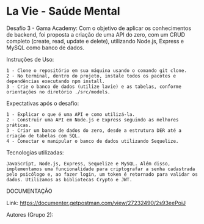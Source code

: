 <h1>La Vie - Saúde Mental</h1>

<p>Desafio 3 - Gama Academy: Com o objetivo de aplicar os conhecimentos de backend, foi proposta a criação de uma API do zero, com um CRUD completo (create, read, update e delete), utilizando Node.js, Express e MySQL como banco de dados.</p>


Instruções de Uso:


    1 - Clone o repositório em sua máquina usando o comando git clone.
    2 - No terminal, dentro do projeto, instale todos os pacotes e dependências executando npm install.
    3 - Crie o banco de dados (utilize lavie) e as tabelas, conforme orientações no diretório ./src/models.
    
   Expectativas após o desafio:


    1 - Explicar o que é uma API e como utilizá-la.
    2 - Construir uma API em Node.js e Express seguindo as melhores práticas.
    3 - Criar um banco de dados do zero, desde a estrutura DER até a criação de tabelas com SQL.
    4 - Conectar e manipular o banco de dados utilizando Sequelize.

Tecnologias utilizadas:

    JavaScript, Node.js, Express, Sequelize e MySQL. Além disso, implementamos uma funcionalidade para criptografar a senha cadastrada pelo psicólogo e, ao fazer login, um token é retornado para validar os dados. Utilizamos as bibliotecas Crypto e JWT.

DOCUMENTAÇÃO

Link: https://documenter.getpostman.com/view/27232490/2s93eePoiJ

Autores (Grupo 2):
